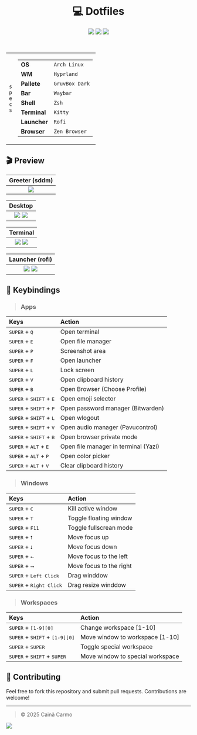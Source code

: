 [//]: Header

<h1 align="center">💻 Dotfiles</h1>

<div align="center">

![][badge_last_commit]
![][badge_license]
![][badge_issues]

</div>

<br />

<table><tr>
  <td>
    <code>s</code><br/><code>p</code><br/><code>e</code><br/><code>c</code><br/><code>s</code><br/>
  </td>
  <td>
    <table>
      <tr>
        <td><strong>OS</strong></td><td><code>Arch Linux</code></td>
      </tr>
      <tr>
        <td><strong>WM</strong></td><td><code>Hyprland</code></td>
      </tr>
      <tr>
        <td><strong>Pallete</strong></td><td><code>GruvBox Dark</code></td>
      </tr>
      <tr>
        <td><strong>Bar</strong></td><td><code>Waybar</code></td>
      </tr>
      <tr>
        <td><strong>Shell</strong></td><td><code>Zsh</code></td>
      </tr>
      <tr>
        <td><strong>Terminal</strong></td><td><code>Kitty</code></td>
      </tr>
      <tr>
        <td><strong>Launcher</strong></td><td><code>Rofi</code></td>
      </tr>
      <tr>
        <td><strong>Browser</strong></td><td><code>Zen Browser</code></td>
      </tr>
    </table>
  </td>
</tr></table>

## 🎬 Preview

| Greeter (sddm) |
| :------------: |
|   ![][sddm]    |

|            Desktop            |
| :---------------------------: |
| ![][desktop_1] ![][desktop_2] |

|           Terminal            |
| :---------------------------: |
| ![][fastfetch] ![][minifetch] |

|             Launcher (rofi)             |
| :-------------------------------------: |
| ![][launcher_progs] ![][launcher_emoji] |

## 🎹 Keybindings

> ### Apps

| Keys                                               | Action                               |
| :------------------------------------------------- | :----------------------------------- |
| <kbd>SUPER</kbd> + <kbd>Q</kbd>                    | Open terminal                        |
| <kbd>SUPER</kbd> + <kbd>E</kbd>                    | Open file manager                    |
| <kbd>SUPER</kbd> + <kbd>P</kbd>                    | Screenshot area                      |
| <kbd>SUPER</kbd> + <kbd>F</kbd>                    | Open launcher                        |
| <kbd>SUPER</kbd> + <kbd>L</kbd>                    | Lock screen                          |
| <kbd>SUPER</kbd> + <kbd>V</kbd>                    | Open clipboard history               |
| <kbd>SUPER</kbd> + <kbd>B</kbd>                    | Open Browser (Choose Profile)        |
| <kbd>SUPER</kbd> + <kbd>SHIFT</kbd> + <kbd>E</kbd> | Open emoji selector                  |
| <kbd>SUPER</kbd> + <kbd>SHIFT</kbd> + <kbd>P</kbd> | Open password manager (Bitwarden)    |
| <kbd>SUPER</kbd> + <kbd>SHIFT</kbd> + <kbd>L</kbd> | Open wlogout                         |
| <kbd>SUPER</kbd> + <kbd>SHIFT</kbd> + <kbd>V</kbd> | Open audio manager (Pavucontrol)     |
| <kbd>SUPER</kbd> + <kbd>SHIFT</kbd> + <kbd>B</kbd> | Open browser private mode            |
| <kbd>SUPER</kbd> + <kbd>ALT</kbd> + <kbd>E</kbd>   | Open file manager in terminal (Yazi) |
| <kbd>SUPER</kbd> + <kbd>ALT</kbd> + <kbd>P</kbd>   | Open color picker                    |
| <kbd>SUPER</kbd> + <kbd>ALT</kbd> + <kbd>V</kbd>   | Clear clipboard history              |

> ### Windows

| Keys                                      | Action                  |
| :---------------------------------------- | :---------------------- |
| <kbd>SUPER</kbd> + <kbd>C</kbd>           | Kill active window      |
| <kbd>SUPER</kbd> + <kbd>T</kbd>           | Toggle floating window  |
| <kbd>SUPER</kbd> + <kbd>F11</kbd>         | Toggle fullscrean mode  |
| <kbd>SUPER</kbd> + <kbd>⭡</kbd>           | Move focus up           |
| <kbd>SUPER</kbd> + <kbd>⭣</kbd>           | Move focus down         |
| <kbd>SUPER</kbd> + <kbd>⭠</kbd>           | Move focus to the left  |
| <kbd>SUPER</kbd> + <kbd>⭢</kbd>           | Move focus to the right |
| <kbd>SUPER</kbd> + <kbd>Left Click</kbd>  | Drag winddow            |
| <kbd>SUPER</kbd> + <kbd>Right Click</kbd> | Drag resize winddow     |

> ### Workspaces

| Keys                                                      | Action                           |
| :-------------------------------------------------------- | :------------------------------- |
| <kbd>SUPER</kbd> + <kbd>[1-9][0]</kbd>                    | Change workspace [1-10]          |
| <kbd>SUPER</kbd> + <kbd>SHIFT</kbd> + <kbd>[1-9][0]</kbd> | Move window to workspace [1-10]  |
| <kbd>SUPER</kbd> + <kbd>SUPER</kbd>                       | Toggle special workspace         |
| <kbd>SUPER</kbd> + <kbd>SHIFT</kbd> + <kbd>SUPER</kbd>    | Move window to special workspace |

## 👥 Contributing

Feel free to fork this repository and submit pull requests. Contributions are welcome!

[//]: Footer

---

> © 2025 Cainã Carmo

![][footer_wave]

[//]: Links

<!-- Layout -->

[footer_wave]: https://capsule-render.vercel.app/api?type=waving&height=100&color=919F50&reversal=true&section=footer

<!-- Badges -->

[badge_issues]: https://img.shields.io/github/issues/CainCarmo/Dotfiles?style=for-the-badge&color=cc241d&labelColor=282828
[badge_license]: https://img.shields.io/github/license/CainCarmo/Dotfiles?style=for-the-badge&color=d79921&labelColor=282828
[badge_last_commit]: https://img.shields.io/github/last-commit/CainCarmo/Dotfiles?style=for-the-badge&color=98971a&labelColor=282828

<!-- Images -->

[sddm]: ./assets/images/6.png
[desktop_1]: ./assets/images/1.png
[desktop_2]: ./assets/images/7.png
[fastfetch]: ./assets/images/4.png
[minifetch]: ./assets/images/5.png
[launcher_progs]: ./assets/images/2.png
[launcher_emoji]: ./assets/images/3.png
